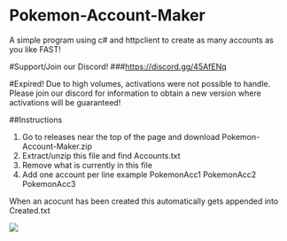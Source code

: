 # Pokemon-Account-Maker
A simple program using c# and httpclient to create as many accounts as you like FAST!

#Support/Join our Discord!
###https://discord.gg/45AfENq

#Expired!
Due to high volumes, activations were not possible to handle. Please join our discord for information to obtain a new version where activations will be guaranteed!

##Instructions
1. Go to releases near the top of the page and download Pokemon-Account-Maker.zip
2. Extract/unzip this file and find Accounts.txt
3. Remove what is currently in this file
4. Add one account per line example
PokemonAcc1
PokemonAcc2
PokemonAcc3

When an acocunt has been created this automatically gets appended into Created.txt

[![](https://www.paypalobjects.com/en_US/i/btn/btn_donateCC_LG.gif)](https://www.paypal.com/cgi-bin/webscr?cmd=_s-xclick&hosted_button_id=TTKX83YVH9TWS)



